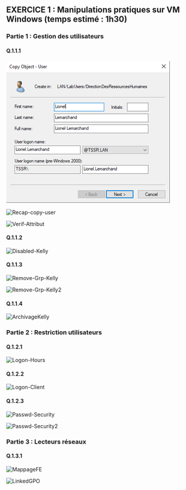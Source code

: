 ## EXERCICE 1 : Manipulations pratiques sur VM Windows (temps estimé : 1h30)  

### Partie 1 : Gestion des utilisateurs  

#### Q.1.1.1  

![Creation-L-Marchand](/Ressources/Exercice-1/Q.1.1.1-1-Creation-L-Marchand.png)  

![Recap-copy-user]()  

![Verif-Attribut]()  

#### Q.1.1.2  

![Disabled-Kelly]()  

#### Q.1.1.3  

![Remove-Grp-Kelly]()  

![Remove-Grp-Kelly2]()  

#### Q.1.1.4  

![ArchivageKelly]()  

### Partie 2 : Restriction utilisateurs  

#### Q.1.2.1  

![Logon-Hours]()  

#### Q.1.2.2  

![Logon-Client]()  

#### Q.1.2.3  

![Passwd-Security]()  

![Passwd-Security2]()  

### Partie 3 : Lecteurs réseaux  
#### Q.1.3.1  

![MappageFE]()  

![LinkedGPO]()  





